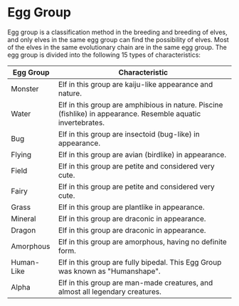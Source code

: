 # Egg Group

Egg group is a classification method in the breeding and breeding of elves, and only elves in the same egg group can find the possibility of elves. Most of the elves in the same evolutionary chain are in the same egg group. The egg group is divided into the following 15 types of characteristics:

| Egg Group  | Characteristic                                                                                                |
| ---------- | ------------------------------------------------------------------------------------------------------------- |
| Monster    | Elf in this group are kaiju-like appearance and nature.                                                       |
| Water      | Elf in this group are amphibious in nature. Piscine (fishlike) in appearance. Resemble aquatic invertebrates. |
| Bug        | Elf in this group are insectoid (bug-like) in appearance.                                                     |
| Flying     | Elf in this group are avian (birdlike) in appearance.                                                         |
| Field      | Elf in this group are petite and considered very cute.                                                        |
| Fairy      | Elf in this group are petite and considered very cute.                                                        |
| Grass      | Elf in this group are plantlike in appearance.                                                                |
| Mineral    | Elf in this group are draconic in appearance.                                                                 |
| Dragon     | Elf in this group are draconic in appearance.                                                                 |
| Amorphous  | Elf in this group are amorphous, having no definite form.                                                     |
| Human-Like | Elf in this group are fully bipedal. This Egg Group was known as "Humanshape".                                |
| Alpha      | Elf in this group are man-made creatures, and almost all legendary creatures.                                 |
